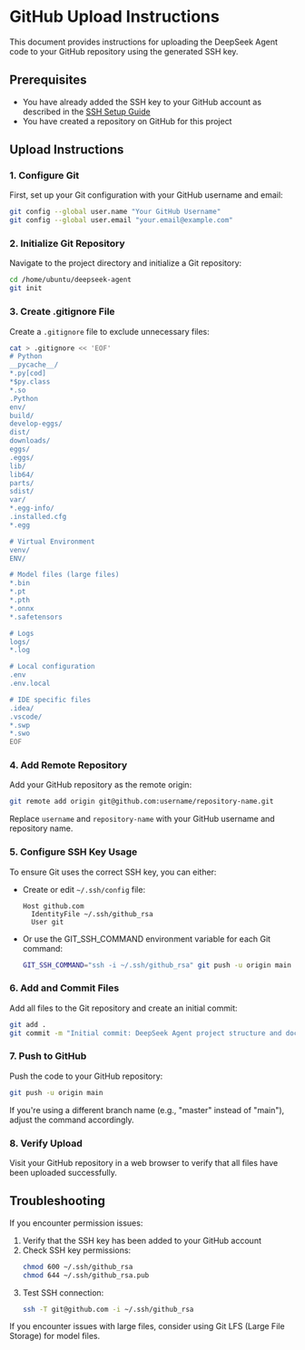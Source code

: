 # GitHub Upload Instructions

This document provides instructions for uploading the DeepSeek Agent code to your GitHub repository using the generated SSH key.

## Prerequisites

- You have already added the SSH key to your GitHub account as described in the [SSH Setup Guide](/home/ubuntu/deepseek-agent/docs/ssh_setup.md)
- You have created a repository on GitHub for this project

## Upload Instructions

### 1. Configure Git

First, set up your Git configuration with your GitHub username and email:

```bash
git config --global user.name "Your GitHub Username"
git config --global user.email "your.email@example.com"
```

### 2. Initialize Git Repository

Navigate to the project directory and initialize a Git repository:

```bash
cd /home/ubuntu/deepseek-agent
git init
```

### 3. Create .gitignore File

Create a `.gitignore` file to exclude unnecessary files:

```bash
cat > .gitignore << 'EOF'
# Python
__pycache__/
*.py[cod]
*$py.class
*.so
.Python
env/
build/
develop-eggs/
dist/
downloads/
eggs/
.eggs/
lib/
lib64/
parts/
sdist/
var/
*.egg-info/
.installed.cfg
*.egg

# Virtual Environment
venv/
ENV/

# Model files (large files)
*.bin
*.pt
*.pth
*.onnx
*.safetensors

# Logs
logs/
*.log

# Local configuration
.env
.env.local

# IDE specific files
.idea/
.vscode/
*.swp
*.swo
EOF
```

### 4. Add Remote Repository

Add your GitHub repository as the remote origin:

```bash
git remote add origin git@github.com:username/repository-name.git
```

Replace `username` and `repository-name` with your GitHub username and repository name.

### 5. Configure SSH Key Usage

To ensure Git uses the correct SSH key, you can either:

- Create or edit `~/.ssh/config` file:
  ```
  Host github.com
    IdentityFile ~/.ssh/github_rsa
    User git
  ```

- Or use the GIT_SSH_COMMAND environment variable for each Git command:
  ```bash
  GIT_SSH_COMMAND="ssh -i ~/.ssh/github_rsa" git push -u origin main
  ```

### 6. Add and Commit Files

Add all files to the Git repository and create an initial commit:

```bash
git add .
git commit -m "Initial commit: DeepSeek Agent project structure and documentation"
```

### 7. Push to GitHub

Push the code to your GitHub repository:

```bash
git push -u origin main
```

If you're using a different branch name (e.g., "master" instead of "main"), adjust the command accordingly.

### 8. Verify Upload

Visit your GitHub repository in a web browser to verify that all files have been uploaded successfully.

## Troubleshooting

If you encounter permission issues:

1. Verify that the SSH key has been added to your GitHub account
2. Check SSH key permissions:
   ```bash
   chmod 600 ~/.ssh/github_rsa
   chmod 644 ~/.ssh/github_rsa.pub
   ```
3. Test SSH connection:
   ```bash
   ssh -T git@github.com -i ~/.ssh/github_rsa
   ```

If you encounter issues with large files, consider using Git LFS (Large File Storage) for model files.
